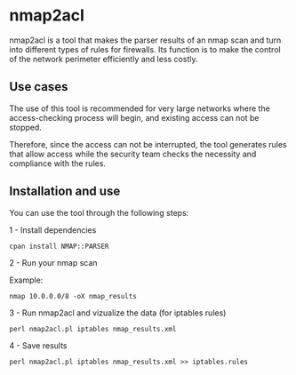nmap2acl
========

nmap2acl is a tool that makes the parser results of an nmap scan and turn into different types of rules for firewalls. Its function is to make the control of the network perimeter efficiently and less costly.

Use cases
---------

The use of this tool is recommended for very large networks where the access-checking process will begin, and existing access can not be stopped.

Therefore, since the access can not be interrupted, the tool generates rules that allow access while the security team checks the necessity and compliance with the rules.

Installation and use
--------------------

You can use the tool through the following steps:

1 - Install dependencies

    cpan install NMAP::PARSER


2 - Run your nmap scan

Example:

    nmap 10.0.0.0/8 -oX nmap_results


3 - Run nmap2acl and vizualize the data (for iptables rules)

    perl nmap2acl.pl iptables nmap_results.xml


4 - Save results

    perl nmap2acl.pl iptables nmap_results.xml >> iptables.rules

